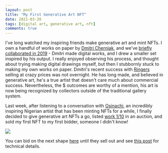 ```yaml
---
layout: post
title: "My First Generative Art NFT"
date: 2021-03-20
tags: [digital art, generative art, nft]
comments: true
---
```

I've long watched my inspiring friends make generative art and mint NFTs. I own a handful of works on paper by [Dmitri Cherniak](https://linktr.ee/dmitricherniak), and we've [briefly collaborated in 2019](https://www.instagram.com/p/BtuX53IHMBx/) - Dmitri made digital works, and I drew a smaller set inspired by his output. I really enjoyed observing his process, and thought about trying making digital drawings myself, but then I stubbornly stuck to making my own works on paper. Dmitri's recent success with [Ringers](https://opensea.io/assets/art-blocks?search%5BstringTraits%5D%5B0%5D%5Bname%5D=Ringers&search%5BstringTraits%5D%5B0%5D%5Bvalues%5D%5B0%5D=All%20Ringers) selling at crazy prices was not overnight. He has long made, and believed in generative art, he's a true artist that doesn't care much about commercial success. Nevertheless, the $ outcomes are worthy of a mention, his art is now being recognized by collectors outside of the traditional gallery system.

Last week, after listening to a conversation with [Osinachi](https://twitter.com/osinachiart), an incredibly inspiring Nigerian artist that has been minting NFTs for a while, I finally decided to give generative art NFTs a go, listed [work 1/10](https://opensea.io/assets/0x495f947276749ce646f68ac8c248420045cb7b5e/48718886585399041049872855307944290111042886289234588241181420742469385977857) in an auction, and sold my first NFT to my first bidder, someone I didn't know!

<a target='_blank' href='https://opensea.io/collection/generative-sanguines'>![](https://raw.githubusercontent.com/dblock/p5art/master/shape.gif)</a>

You can bid on the next shape [here](https://opensea.io/collection/generative-sanguines) until they sell out and see [this post](https://code.dblock.org/2021/03/20/how-i-minted-my-first-generative-art-nft.html) for technical details.
